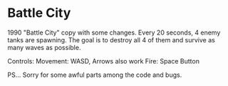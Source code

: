 # Battle City
1990 "Battle City" copy with some changes.
Every 20 seconds, 4 enemy tanks are spawning.
The goal is to destroy all 4 of them and survive as many waves as possible.

Controls:
Movement: WASD, Arrows also work
Fire: Space Button

PS... Sorry for some awful parts among the code and bugs. 	
